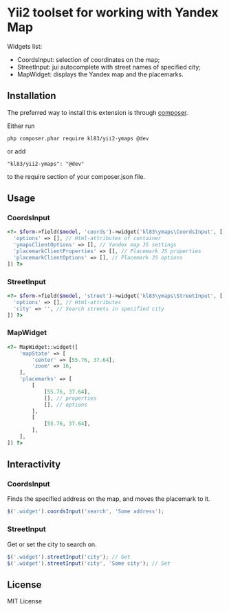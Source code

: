 # Yii2 toolset for working with Yandex Map

Widgets list:
- CoordsInput: selection of coordinates on the map;
- StreetInput: jui autocomplete with street names of specified city;
- MapWidget: displays the Yandex map and the placemarks.

## Installation
The preferred way to install this extension is through [composer](https://getcomposer.org/).

Either run

```
php composer.phar require kl83/yii2-ymaps @dev
```

or add

```
"kl83/yii2-ymaps": "@dev"
```

to the require section of your composer.json file.

## Usage

### CoordsInput

```php
<?= $form->field($model, 'coords')->widget('kl83\ymaps\CoordsInput', [
  'options' => [], // Html-attributes of container
  'ymapsClientOptions' => [], // Yandex map JS settings
  'placemarkClientProperties' => [], // Placemark JS properties
  'placemarkClientOptions' => [], // Placemark JS options
]) ?>
```

### StreetInput

```php
<?= $form->field($model, 'street')->widget('kl83\ymaps\StreetInput', [
  'options' => [], // Html-attributes
  'city' => '', // Search streets in specified city
]) ?>
```

### MapWidget

```php
<?= MapWidget::widget([
    'mapState' => [
        'center' => [55.76, 37.64],
        'zoom' => 16,
    ],
    'placemarks' => [
        [
            [55.76, 37.64],
            [], // properties
            [], // options
        ],
        [
            [55.76, 37.64],
        ],
    ],
]) ?>
```

## Interactivity

### CoordsInput

Finds the specified address on the map, and moves the placemark to it.

```javascript
$('.widget').coordsInput('search', 'Some address');
```

### StreetInput

Get or set the city to search on.

```javascript
$('.widget').streetInput('city'); // Get
$('.widget').streetInput('city', 'Some city'); // Set
```

## License
MIT License
